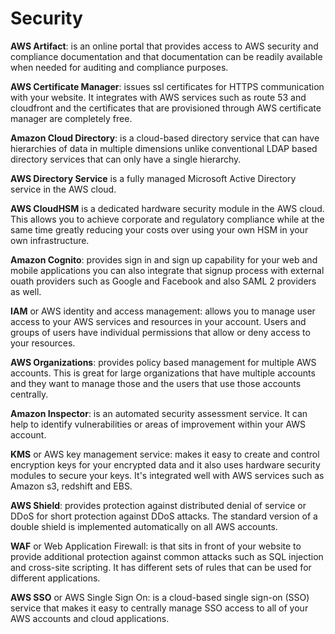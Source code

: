 # Security
**AWS Artifact**: is an online portal that provides access to AWS security and compliance documentation and that documentation can be readily available when needed for auditing and compliance purposes. 

**AWS Certificate Manager**: issues ssl certificates for HTTPS communication with your website. It integrates with AWS services such as route 53 and cloudfront and the certificates that are provisioned through AWS certificate manager are completely free.

**Amazon Cloud Directory**: is a cloud-based directory service that can have hierarchies of data in multiple dimensions unlike conventional LDAP based directory services that can only have a single hierarchy. 

**AWS Directory Service** is a fully managed Microsoft Active Directory service in the AWS cloud.

**AWS CloudHSM** is a dedicated hardware security module in the AWS cloud. This allows you to achieve corporate and regulatory compliance while at the same time greatly reducing your costs over using your own HSM in your own infrastructure.

**Amazon Cognito**: provides sign in and sign up capability for your web and mobile applications you can also integrate that signup process with external ouath providers such as Google and Facebook and also SAML 2 providers as well.

**IAM** or AWS identity and access management: allows you to manage user access  to your AWS services and resources in your account. Users and groups of users have individual permissions that allow or deny access to your resources.

**AWS Organizations**: provides policy based management for multiple AWS accounts. This is great for large organizations that have multiple accounts and they want to manage those and the users that use those accounts centrally. 

**Amazon Inspector**: is an automated security assessment service. It can help to identify vulnerabilities or areas of improvement within your AWS account.

**KMS** or AWS key management service: makes it easy to create and control encryption keys for your encrypted data and it also uses hardware security modules to secure your keys. It's integrated well with AWS services such as Amazon s3, redshift and EBS. 

**AWS Shield**: provides protection against distributed denial of service or DDoS for short protection against DDoS attacks. The standard version of a double shield is implemented automatically on all AWS accounts.

**WAF** or Web Application Firewall: is that sits in front of your website to provide additional protection against common attacks such as SQL injection and cross-site scripting. It has different sets of rules that can be used for different applications.

**AWS SSO** or AWS Single Sign On: is a cloud-based single sign-on (SSO) service that makes it easy to centrally manage SSO access to all of your AWS accounts and cloud applications. 